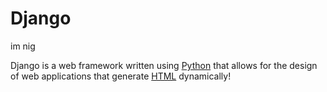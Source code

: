 # Django


im nig












Django is a web framework written using [Python](/wiki/Python) that allows for the design of web applications that generate [HTML](/wiki/HTML) dynamically!